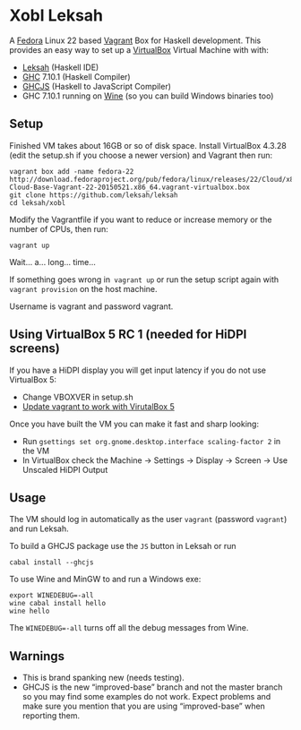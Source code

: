 # Xobl Leksah

A [Fedora](http://fedoraproject.org/) Linux 22 based [Vagrant](https://www.vagrantup.com/)
Box for Haskell development.  This provides an easy way to set up a
[VirtualBox](https://www.virtualbox.org/) Virtual Machine with with:

* [Leksah](http://leksah.org/) (Haskell IDE)
* [GHC](https://www.haskell.org/ghc/) 7.10.1 (Haskell Compiler)
* [GHCJS](https://github.com/ghcjs/ghcjs) (Haskell to JavaScript Compiler)
* GHC 7.10.1 running on [Wine](https://www.winehq.org/) (so you can build Windows binaries too)

## Setup

Finished VM takes about 16GB or so of disk space.  Install VirtualBox 4.3.28 (edit
the setup.sh if you choose a newer version) and Vagrant then run:

    vagrant box add -name fedora-22 http://download.fedoraproject.org/pub/fedora/linux/releases/22/Cloud/x86_64/Images/Fedora-Cloud-Base-Vagrant-22-20150521.x86_64.vagrant-virtualbox.box
    git clone https://github.com/leksah/leksah
    cd leksah/xobl

Modify the Vagrantfile if you want to reduce or increase memory or the number
of CPUs, then run:

    vagrant up

Wait... a... long... time...

If something goes wrong in` vagrant up` or run the setup script again
with `vagrant provision` on the host machine.

Username is vagrant and password vagrant.

## Using VirtualBox 5 RC 1 (needed for HiDPI screens)

If you have a HiDPI display you will get input latency if you do not use VirtualBox 5:

* Change VBOXVER in setup.sh
* [Update vagrant to work with VirutalBox 5](https://github.com/mitchellh/vagrant/issues/5572#issuecomment-93250550)

Once you have built the VM you can make it fast and sharp looking:

* Run `gsettings set org.gnome.desktop.interface scaling-factor 2` in the VM
* In VirtualBox check the Machine -> Settings -> Display -> Screen -> Use Unscaled HiDPI Output

## Usage

The VM should log in automatically as the user `vagrant` (password `vagrant`)
and run Leksah.

To build a GHCJS package use the `JS` button in Leksah or run

    cabal install --ghcjs

To use Wine and MinGW to and run a Windows exe:

    export WINEDEBUG=-all
    wine cabal install hello
    wine hello

The `WINEDEBUG=-all` turns off all the debug messages from Wine.


## Warnings

* This is brand spanking new (needs testing).
* GHCJS is the new “improved-base” branch and not the master branch so
  you may find some examples do not work.  Expect problems and make sure you
  mention that you are using “improved-base” when reporting them.
